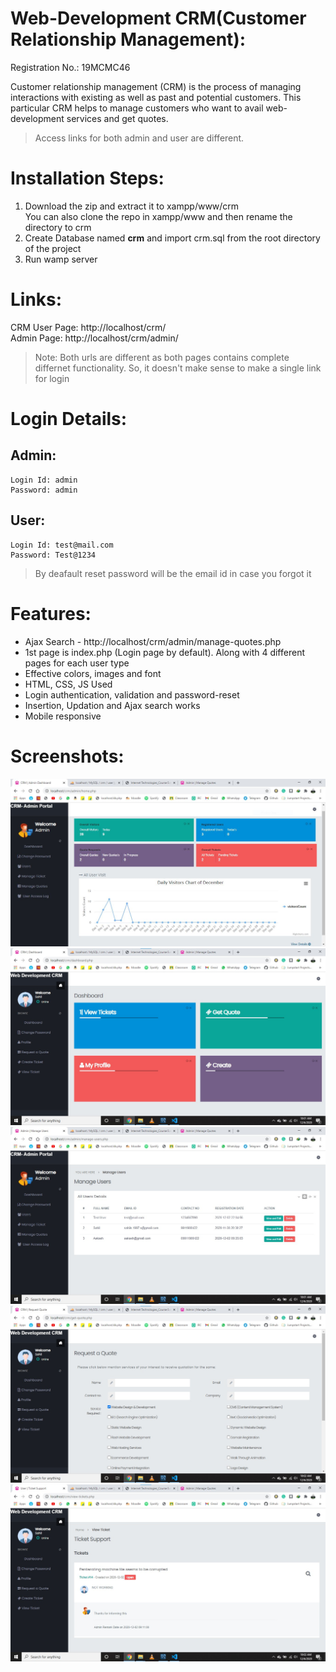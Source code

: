 # Web-Development CRM(Customer Relationship Management):
Registration No.: 19MCMC46  

Customer relationship management (CRM) is the process of managing interactions with existing as well as past and potential customers.
This particular CRM helps to manage customers who want to avail web-development services and get quotes.

> Access links for both admin and user are different.

# Installation Steps:

1. Download the zip and extract it to xampp/www/crm  
You can also clone the repo in xampp/www and then rename the directory to crm
2. Create Database named <b>crm</b> and import crm.sql from the root directory of the project
3. Run wamp server

# Links:

CRM User Page: http://localhost/crm/  
Admin Page: http://localhost/crm/admin/

> Note: Both urls are different as both pages contains complete differnet functionality. So, it doesn't make sense to make a single link for login

# Login Details:

## Admin:

```
Login Id: admin
Password: admin
```

## User:

```
Login Id: test@mail.com
Password: Test@1234
```

> By deafault reset password will be the email id in case you forgot it

# Features:

- Ajax Search - http://localhost/crm/admin/manage-quotes.php
- 1st page is index.php (Login page by default). Along with 4 different pages for each user type
- Effective colors, images and font
- HTML, CSS, JS Used
- Login authentication, validation and password-reset
- Insertion, Updation and Ajax search works
- Mobile responsive

# Screenshots:

![Admin dasboard](./screenshots/admin.jpg)
![Dasboard](/screenshots/dashboard.jpg)
![Manage Users](/screenshots/users.jpg)
![Request Ticket](/screenshots/request.jpg)
![View Tickets](/screenshots/view.jpg)
